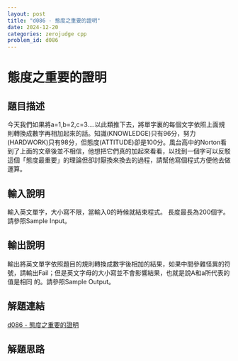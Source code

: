 ```yaml
---
layout: post
title: "d086 - 態度之重要的證明"
date: 2024-12-20
categories: zerojudge cpp
problem_id: d086
---
```


# 態度之重要的證明

## 題目描述

今天我們如果將a=1,b=2,c=3....以此類推下去，將單字裏的每個文字依照上面規則轉換成數字再相加起來的話。知識(KNOWLEDGE)只有96分，努力(HARDWORK)只有98分，但態度(ATTITUDE)卻是100分。風台高中的Norton看到了上面的文章後並不相信，他想把它們真的加起來看看，以找到一個字可以反駁這個「態度最重要」的理論但卻討厭換來換去的過程，請幫他寫個程式方便他去做運算。

## 輸入說明

輸入英文單字，大小寫不限，當輸入0的時候就結束程式。 長度最長為200個字。 請參照Sample Input。

## 輸出說明

輸出將英文單字依照題目的規則轉換成數字後相加的結果，如果中間參雜怪異的符號，請輸出Fail；但是英文字母的大小寫並不會影響結果，也就是說A和a所代表的值是相同 的。請參照Sample Output。

## 解題連結

[d086 - 態度之重要的證明](https://zerojudge.tw/ShowProblem?problemid=d086)

## 解題思路

